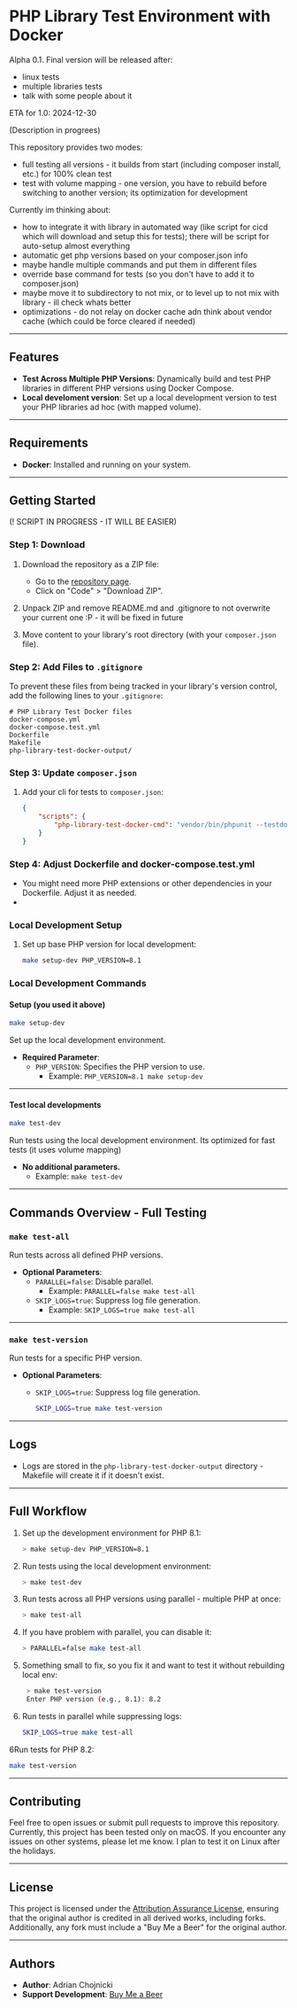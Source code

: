 # PHP Library Test Environment with Docker

Alpha 0.1. Final version will be released after:
- linux tests
- multiple libraries tests
- talk with some people about it 

ETA for 1.0: 2024-12-30

(Description in progrees)

This repository provides two modes:
- full testing all versions - it builds from start (including composer install, etc.) for 100% clean test
- test with volume mapping - one version, you have to rebuild before switching to another version; its optimization for development

Currently im thinking about:
- how to integrate it with library in automated way (like script for cicd which will download and setup this for tests); there will be script for auto-setup almost everything
- automatic get php versions based on your composer.json info
- maybe handle multiple commands and put them in different files
- override base command for tests (so you don't have to add it to composer.json)
- maybe move it to subdirectory to not mix, or to level up to not mix with library - ill check whats better
- optimizations - do not relay on docker cache adn think about vendor cache (which could be force cleared if needed)

---

## Features

- **Test Across Multiple PHP Versions**: Dynamically build and test PHP libraries in different PHP versions using Docker Compose.
- **Local develoment version**: Set up a local development version to test your PHP libraries ad hoc (with mapped volume).

---

## Requirements

- **Docker**: Installed and running on your system.

---

## Getting Started

(! SCRIPT IN PROGRESS - IT WILL BE EASIER)

### Step 1: Download


1. Download the repository as a ZIP file:
    - Go to the [repository page](https://github.com/choinek/php-library-test-docker).
    - Click on "Code" > "Download ZIP".

2. Unpack ZIP and remove README.md and .gitignore to not overwrite your current one :P - it will be fixed in future

3. Move content to your library's root directory (with your `composer.json` file).

### Step 2: Add Files to `.gitignore`

To prevent these files from being tracked in your library's version control, add the following lines to your `.gitignore`:

```
# PHP Library Test Docker files
docker-compose.yml
docker-compose.test.yml
Dockerfile
Makefile
php-library-test-docker-output/
```

### Step 3: Update `composer.json`

1. Add your cli for tests to `composer.json`:
    ```json
    {
        "scripts": {
            "php-library-test-docker-cmd": "vendor/bin/phpunit --testdox"
        }
    }
    ```

### Step 4: Adjust Dockerfile and docker-compose.test.yml

- You might need more PHP extensions or other dependencies in your Dockerfile. Adjust it as needed.
- 


### Local Development Setup

1. Set up base PHP version for local development:
   ```bash
   make setup-dev PHP_VERSION=8.1
   ```

### Local Development Commands

#### Setup (you used it above)
```bash
make setup-dev
```

Set up the local development environment.

- **Required Parameter**:
    - `PHP_VERSION`: Specifies the PHP version to use.
        - Example: `PHP_VERSION=8.1 make setup-dev`

---
#### Test local developments
```bash
make test-dev
```
Run tests using the local development environment.
Its optimized for fast tests (it uses volume mapping)

- **No additional parameters.**
    - Example: `make test-dev`

---

## Commands Overview - Full Testing

### `make test-all`
Run tests across all defined PHP versions.

- **Optional Parameters**:
    - `PARALLEL=false`: Disable parallel.
        - Example: `PARALLEL=false make test-all`
    - `SKIP_LOGS=true`: Suppress log file generation.
        - Example: `SKIP_LOGS=true make test-all`

---

### `make test-version`
Run tests for a specific PHP version.

- **Optional Parameters**:
    - `SKIP_LOGS=true`: Suppress log file generation.

      ```bash
      SKIP_LOGS=true make test-version
      ```
---

## Logs

- Logs are stored in the `php-library-test-docker-output` directory - Makefile will create it if it doesn't exist.

---

## Full Workflow

1. Set up the development environment for PHP 8.1:
   ```bash
   > make setup-dev PHP_VERSION=8.1
   ```

2. Run tests using the local development environment:
   ```bash
   > make test-dev
   ```

3. Run tests across all PHP versions using parallel - multiple PHP at once:
   ```bash
   > make test-all
   ```

4. If you have problem with parallel, you can disable it:
   ```bash
   > PARALLEL=false make test-all
   ```

4. Something small to fix, so you fix it and want to test it without rebuilding local env:
   ```bash
    > make test-version
    Enter PHP version (e.g., 8.1): 8.2
   ```

5. Run tests in parallel while suppressing logs:
   ```bash
   SKIP_LOGS=true make test-all
   ```

6Run tests for PHP 8.2:
   ```bash
   make test-version
   ```

---

## Contributing

Feel free to open issues or submit pull requests to improve this repository.
Currently, this project has been tested only on macOS. If you encounter any issues on other systems, please let me know.
I plan to test it on Linux after the holidays.

---

## License

This project is licensed under the [Attribution Assurance License](https://opensource.org/licenses/AAL), ensuring that the original author is credited in all derived works, including forks. 
Additionally, any fork must include a "Buy Me a Beer" for the original author.

---

## Authors

- **Author**: Adrian Chojnicki
- **Support Development**: [Buy Me a Beer](https://beer.chojnicki.pl)
